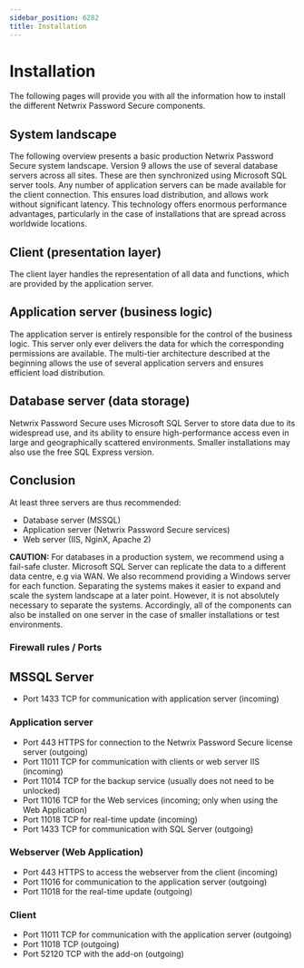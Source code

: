 ```yaml
---
sidebar_position: 6282
title: Installation
---
```


# Installation

The following pages will provide you with all the information how to install the different Netwrix Password Secure components.

## System landscape

The following overview presents a basic production Netwrix Password Secure system landscape. Version 9 allows the use of several database servers across all sites. These are then synchronized using Microsoft SQL server tools. Any number of application servers can be made available for the client connection. This ensures load distribution, and allows work without significant latency. This technology offers enormous performance advantages, particularly in the case of installations that are spread across worldwide locations.

## Client (presentation layer)

The client layer handles the representation of all data and functions, which are provided by the application server.

## Application server (business logic)

The application server is entirely responsible for the control of the business logic. This server only ever delivers the data for which the corresponding permissions are available. The multi-tier architecture described at the beginning allows the use of several application servers and ensures efficient load distribution.

## Database server (data storage)

Netwrix Password Secure uses Microsoft SQL Server to store data due to its widespread use, and its ability to ensure high-performance access even in large and geographically scattered environments. Smaller installations may also use the free SQL Express version.

## Conclusion

At least three servers are thus recommended:

* Database server (MSSQL)
* Application server (Netwrix Password Secure services)
* Web server (IIS, NginX, Apache 2)

**CAUTION:** 
For databases in a production system, we recommend using a fail-safe cluster. Microsoft SQL Server can replicate the data to a different data centre, e.g via WAN. We also recommend providing a Windows server for each function. Separating the systems makes it easier to expand and scale the system landscape at a later point. However, it is not absolutely necessary to separate the systems. Accordingly, all of the components can also be installed on one server in the case of smaller installations or test environments.

### Firewall rules / Ports

## MSSQL Server

* Port 1433 TCP for communication with application server (incoming)

### Application server

* Port 443 HTTPS for connection to the Netwrix Password Secure license server (outgoing)
* Port 11011 TCP for communication with clients or web server IIS (incoming)
* Port 11014 TCP for the backup service (usually does not need to be unlocked)
* Port 11016 TCP for the Web services (incoming; only when using the Web Application)
* Port 11018 TCP for real-time update (incoming)
* Port 1433 TCP for communication with SQL Server (outgoing)

### Webserver (Web Application)

* Port 443 HTTPS to access the webserver from the client (incoming)
* Port 11016 for communication to the application server (outgoing)
* Port 11018 for the real-time update (outgoing)

### Client

* Port 11011 TCP for communication with the application server (outgoing)
* Port 11018 TCP (outgoing)
* Port 52120 TCP with the add-on (outgoing)